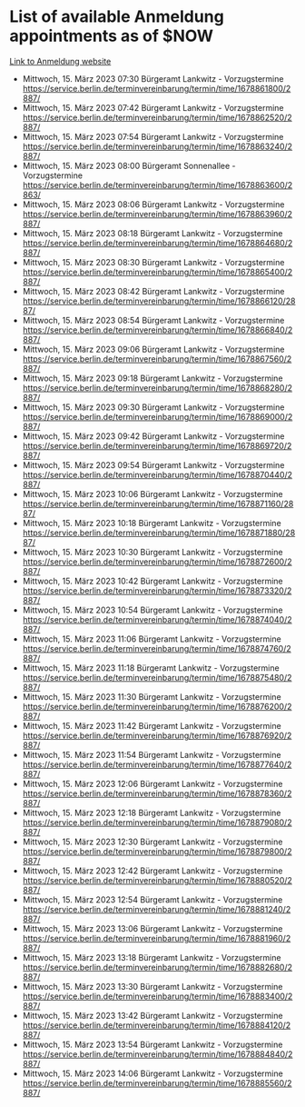 # List of available Anmeldung appointments as of $NOW
[Link to Anmeldung website](https://service.berlin.de/terminvereinbarung/termin/tag.php?termin=1&anliegen[]=120686&dienstleisterlist=122210,122217,327316,122219,327312,122227,327314,122231,327346,122243,327348,122254,122252,329742,122260,329745,122262,329748,122271,327278,122273,327274,122277,327276,330436,122280,327294,122282,327290,122284,327292,122291,327270,122285,327266,122286,327264,122296,327268,150230,329760,122297,327286,122294,327284,122312,329763,122314,329775,122304,327330,122311,327334,122309,327332,317869,122281,327352,122279,329772,122283,122276,327324,122274,327326,122267,329766,122246,327318,122251,327320,122257,327322,122208,327298,122226,327300&herkunft=http%3A%2F%2Fservice.berlin.de%2Fdienstleistung%2F120686%2F)
- Mittwoch, 15. März 2023 07:30 Bürgeramt Lankwitz - Vorzugstermine https://service.berlin.de/terminvereinbarung/termin/time/1678861800/2887/
- Mittwoch, 15. März 2023 07:42 Bürgeramt Lankwitz - Vorzugstermine https://service.berlin.de/terminvereinbarung/termin/time/1678862520/2887/
- Mittwoch, 15. März 2023 07:54 Bürgeramt Lankwitz - Vorzugstermine https://service.berlin.de/terminvereinbarung/termin/time/1678863240/2887/
- Mittwoch, 15. März 2023 08:00 Bürgeramt Sonnenallee - Vorzugstermine https://service.berlin.de/terminvereinbarung/termin/time/1678863600/2863/
- Mittwoch, 15. März 2023 08:06 Bürgeramt Lankwitz - Vorzugstermine https://service.berlin.de/terminvereinbarung/termin/time/1678863960/2887/
- Mittwoch, 15. März 2023 08:18 Bürgeramt Lankwitz - Vorzugstermine https://service.berlin.de/terminvereinbarung/termin/time/1678864680/2887/
- Mittwoch, 15. März 2023 08:30 Bürgeramt Lankwitz - Vorzugstermine https://service.berlin.de/terminvereinbarung/termin/time/1678865400/2887/
- Mittwoch, 15. März 2023 08:42 Bürgeramt Lankwitz - Vorzugstermine https://service.berlin.de/terminvereinbarung/termin/time/1678866120/2887/
- Mittwoch, 15. März 2023 08:54 Bürgeramt Lankwitz - Vorzugstermine https://service.berlin.de/terminvereinbarung/termin/time/1678866840/2887/
- Mittwoch, 15. März 2023 09:06 Bürgeramt Lankwitz - Vorzugstermine https://service.berlin.de/terminvereinbarung/termin/time/1678867560/2887/
- Mittwoch, 15. März 2023 09:18 Bürgeramt Lankwitz - Vorzugstermine https://service.berlin.de/terminvereinbarung/termin/time/1678868280/2887/
- Mittwoch, 15. März 2023 09:30 Bürgeramt Lankwitz - Vorzugstermine https://service.berlin.de/terminvereinbarung/termin/time/1678869000/2887/
- Mittwoch, 15. März 2023 09:42 Bürgeramt Lankwitz - Vorzugstermine https://service.berlin.de/terminvereinbarung/termin/time/1678869720/2887/
- Mittwoch, 15. März 2023 09:54 Bürgeramt Lankwitz - Vorzugstermine https://service.berlin.de/terminvereinbarung/termin/time/1678870440/2887/
- Mittwoch, 15. März 2023 10:06 Bürgeramt Lankwitz - Vorzugstermine https://service.berlin.de/terminvereinbarung/termin/time/1678871160/2887/
- Mittwoch, 15. März 2023 10:18 Bürgeramt Lankwitz - Vorzugstermine https://service.berlin.de/terminvereinbarung/termin/time/1678871880/2887/
- Mittwoch, 15. März 2023 10:30 Bürgeramt Lankwitz - Vorzugstermine https://service.berlin.de/terminvereinbarung/termin/time/1678872600/2887/
- Mittwoch, 15. März 2023 10:42 Bürgeramt Lankwitz - Vorzugstermine https://service.berlin.de/terminvereinbarung/termin/time/1678873320/2887/
- Mittwoch, 15. März 2023 10:54 Bürgeramt Lankwitz - Vorzugstermine https://service.berlin.de/terminvereinbarung/termin/time/1678874040/2887/
- Mittwoch, 15. März 2023 11:06 Bürgeramt Lankwitz - Vorzugstermine https://service.berlin.de/terminvereinbarung/termin/time/1678874760/2887/
- Mittwoch, 15. März 2023 11:18 Bürgeramt Lankwitz - Vorzugstermine https://service.berlin.de/terminvereinbarung/termin/time/1678875480/2887/
- Mittwoch, 15. März 2023 11:30 Bürgeramt Lankwitz - Vorzugstermine https://service.berlin.de/terminvereinbarung/termin/time/1678876200/2887/
- Mittwoch, 15. März 2023 11:42 Bürgeramt Lankwitz - Vorzugstermine https://service.berlin.de/terminvereinbarung/termin/time/1678876920/2887/
- Mittwoch, 15. März 2023 11:54 Bürgeramt Lankwitz - Vorzugstermine https://service.berlin.de/terminvereinbarung/termin/time/1678877640/2887/
- Mittwoch, 15. März 2023 12:06 Bürgeramt Lankwitz - Vorzugstermine https://service.berlin.de/terminvereinbarung/termin/time/1678878360/2887/
- Mittwoch, 15. März 2023 12:18 Bürgeramt Lankwitz - Vorzugstermine https://service.berlin.de/terminvereinbarung/termin/time/1678879080/2887/
- Mittwoch, 15. März 2023 12:30 Bürgeramt Lankwitz - Vorzugstermine https://service.berlin.de/terminvereinbarung/termin/time/1678879800/2887/
- Mittwoch, 15. März 2023 12:42 Bürgeramt Lankwitz - Vorzugstermine https://service.berlin.de/terminvereinbarung/termin/time/1678880520/2887/
- Mittwoch, 15. März 2023 12:54 Bürgeramt Lankwitz - Vorzugstermine https://service.berlin.de/terminvereinbarung/termin/time/1678881240/2887/
- Mittwoch, 15. März 2023 13:06 Bürgeramt Lankwitz - Vorzugstermine https://service.berlin.de/terminvereinbarung/termin/time/1678881960/2887/
- Mittwoch, 15. März 2023 13:18 Bürgeramt Lankwitz - Vorzugstermine https://service.berlin.de/terminvereinbarung/termin/time/1678882680/2887/
- Mittwoch, 15. März 2023 13:30 Bürgeramt Lankwitz - Vorzugstermine https://service.berlin.de/terminvereinbarung/termin/time/1678883400/2887/
- Mittwoch, 15. März 2023 13:42 Bürgeramt Lankwitz - Vorzugstermine https://service.berlin.de/terminvereinbarung/termin/time/1678884120/2887/
- Mittwoch, 15. März 2023 13:54 Bürgeramt Lankwitz - Vorzugstermine https://service.berlin.de/terminvereinbarung/termin/time/1678884840/2887/
- Mittwoch, 15. März 2023 14:06 Bürgeramt Lankwitz - Vorzugstermine https://service.berlin.de/terminvereinbarung/termin/time/1678885560/2887/
